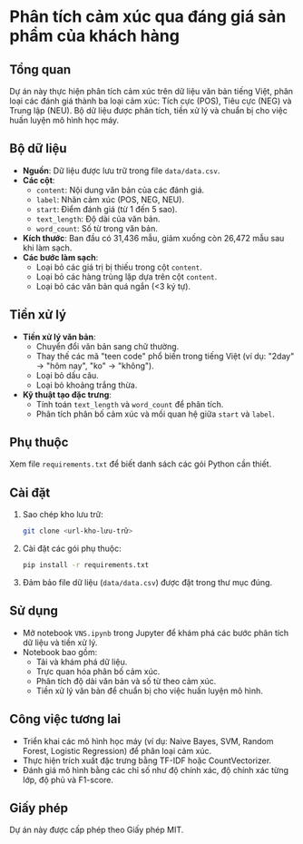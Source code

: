 # Phân tích cảm xúc qua đáng giá sản phẩm của khách hàng
## Tổng quan
Dự án này thực hiện phân tích cảm xúc trên dữ liệu văn bản tiếng Việt, phân loại các đánh giá thành ba loại cảm xúc: Tích cực (POS), Tiêu cực (NEG) và Trung lập (NEU). Bộ dữ liệu được phân tích, tiền xử lý và chuẩn bị cho việc huấn luyện mô hình học máy.

## Bộ dữ liệu
- **Nguồn**: Dữ liệu được lưu trữ trong file `data/data.csv`.
- **Các cột**:
  - `content`: Nội dung văn bản của các đánh giá.
  - `label`: Nhãn cảm xúc (POS, NEG, NEU).
  - `start`: Điểm đánh giá (từ 1 đến 5 sao).
  - `text_length`: Độ dài của văn bản.
  - `word_count`: Số từ trong văn bản.
- **Kích thước**: Ban đầu có 31,436 mẫu, giảm xuống còn 26,472 mẫu sau khi làm sạch.
- **Các bước làm sạch**:
  - Loại bỏ các giá trị bị thiếu trong cột `content`.
  - Loại bỏ các hàng trùng lặp dựa trên cột `content`.
  - Loại bỏ các văn bản quá ngắn (<3 ký tự).

## Tiền xử lý
- **Tiền xử lý văn bản**:
  - Chuyển đổi văn bản sang chữ thường.
  - Thay thế các mã "teen code" phổ biến trong tiếng Việt (ví dụ: "2day" → "hôm nay", "ko" → "không").
  - Loại bỏ dấu câu.
  - Loại bỏ khoảng trắng thừa.
- **Kỹ thuật tạo đặc trưng**:
  - Tính toán `text_length` và `word_count` để phân tích.
  - Phân tích phân bố cảm xúc và mối quan hệ giữa `start` và `label`.

## Phụ thuộc
Xem file `requirements.txt` để biết danh sách các gói Python cần thiết.

## Cài đặt
1. Sao chép kho lưu trữ:
   ```bash
   git clone <url-kho-lưu-trữ>
   ```
2. Cài đặt các gói phụ thuộc:
   ```bash
   pip install -r requirements.txt
   ```
3. Đảm bảo file dữ liệu (`data/data.csv`) được đặt trong thư mục đúng.

## Sử dụng
- Mở notebook `VNS.ipynb` trong Jupyter để khám phá các bước phân tích dữ liệu và tiền xử lý.
- Notebook bao gồm:
  - Tải và khám phá dữ liệu.
  - Trực quan hóa phân bố cảm xúc.
  - Phân tích độ dài văn bản và số từ theo cảm xúc.
  - Tiền xử lý văn bản để chuẩn bị cho việc huấn luyện mô hình.

## Công việc tương lai
- Triển khai các mô hình học máy (ví dụ: Naive Bayes, SVM, Random Forest, Logistic Regression) để phân loại cảm xúc.
- Thực hiện trích xuất đặc trưng bằng TF-IDF hoặc CountVectorizer.
- Đánh giá mô hình bằng các chỉ số như độ chính xác, độ chính xác từng lớp, độ phủ và F1-score.

## Giấy phép
Dự án này được cấp phép theo Giấy phép MIT.
